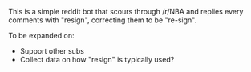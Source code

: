 This is a simple reddit bot that scours through /r/NBA and replies every comments with "resign", correcting them to be "re-sign".

To be expanded on:
- Support other subs
- Collect data on how "resign" is typically used?